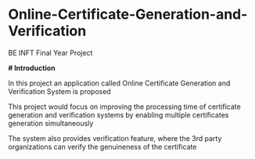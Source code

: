 # Online-Certificate-Generation-and-Verification
BE INFT Final Year Project 

****# Introduction****

In this project an application called Online Certificate Generation and Verification System is proposed

This project would focus on improving the processing time of certificate generation and verification systems by enabling multiple certificates generation simultaneously

The system also provides verification feature, where the 3rd party organizations can verify the genuineness of the certificate
